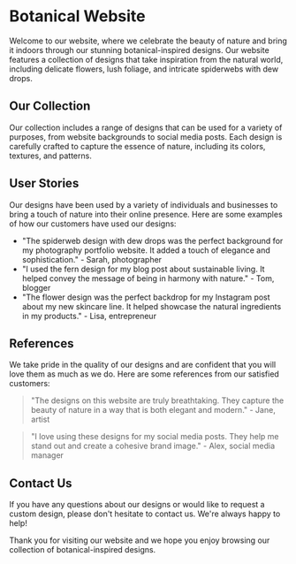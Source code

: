 <!--font:Barlow Condensed-->

# Botanical Website

Welcome to our website, where we celebrate the beauty of nature and bring it indoors through our stunning botanical-inspired designs. Our website features a collection of designs that take inspiration from the natural world, including delicate flowers, lush foliage, and intricate spiderwebs with dew drops.

## Our Collection

Our collection includes a range of designs that can be used for a variety of purposes, from website backgrounds to social media posts. Each design is carefully crafted to capture the essence of nature, including its colors, textures, and patterns.

## User Stories

Our designs have been used by a variety of individuals and businesses to bring a touch of nature into their online presence. Here are some examples of how our customers have used our designs:

-   "The spiderweb design with dew drops was the perfect background for my photography portfolio website. It added a touch of elegance and sophistication." - Sarah, photographer
-   "I used the fern design for my blog post about sustainable living. It helped convey the message of being in harmony with nature." - Tom, blogger
-   "The flower design was the perfect backdrop for my Instagram post about my new skincare line. It helped showcase the natural ingredients in my products." - Lisa, entrepreneur

## References

We take pride in the quality of our designs and are confident that you will love them as much as we do. Here are some references from our satisfied customers:

> "The designs on this website are truly breathtaking. They capture the beauty of nature in a way that is both elegant and modern." - Jane, artist

> "I love using these designs for my social media posts. They help me stand out and create a cohesive brand image." - Alex, social media manager

## Contact Us

If you have any questions about our designs or would like to request a custom design, please don't hesitate to contact us. We're always happy to help!

Thank you for visiting our website and we hope you enjoy browsing our collection of botanical-inspired designs.

<!--

Write me content for website with wallpaper which alt text is:

"A close-up of a spiderweb with dew drops"

The name/title of the page should not be 1:1 copy of the alt text but rather a real content of the website which is using this wallpaper.

- Use markdown format
- Start with heading
- Heading should be short and concise
- The content should look like a real website
- The website should not be about the wallpaper, wallpaper is just a related background
- Heading should be contain work "wallpaper" or "background"
- Include real sections like references, contact, user stories, etc. use things relevant to the page purpose.
- Feel free to use structure like headings, bullets, numbering, blockquotes, paragraphs, horizontal lines, etc.
- You can use formatting like bold or _italic_
- You can include UTF-8 emojis
- Links should be only #hash anchors (and you can refer to the document itself)
- Do not include images


---


# Discover the Beauty of Nature with Our Botanical Wallpaper

Welcome to our website, where we celebrate the beauty of nature through our stunning botanical wallpaper. Our wallpaper designs are inspired by the natural world and are perfect for bringing a touch of the outdoors into your home or office.

## Our Wallpaper Collection

Our wallpaper collection features a range of botanical designs, from delicate flowers to lush foliage. Each design is carefully crafted to capture the intricate details of nature, including the subtle nuances of color and texture. Our wallpapers are printed on high-quality paper, ensuring that they will look beautiful for years to come.

## User Stories

Our wallpapers have been used in a variety of settings, from residential homes to commercial spaces. Here are just a few examples of how our customers have incorporated our wallpaper into their spaces:

- "I used the spiderweb wallpaper in my home office and it's been a great conversation starter during video calls!" - Sarah, freelance writer
- "The dew drops on the spiderweb wallpaper give my bedroom a calming and serene atmosphere." - Tom, homeowner
- "We installed the fern wallpaper in our restaurant and it's been a hit with our customers. It really brings the outdoors in!" - Lisa, restaurant owner

## References

We take pride in the quality of our wallpaper and are confident that you will love our designs as much as we do. Here are some references from our satisfied customers:

> "The attention to detail in the wallpaper is amazing. I feel like I'm surrounded by nature even when I'm inside!" - Jane, homeowner

> "The colors in the wallpaper are so vibrant and true to life. It's like having a piece of nature on my walls!" - Alex, interior designer

## Contact Us

If you have any questions about our wallpaper collection or would like to place an order, please don't hesitate to contact us. We're always happy to help!

Thank you for visiting our website and we hope you enjoy browsing our collection of botanical wallpaper.


---


Heading should not include word "wallpaper". The website should not be about the wallpaper itself, wallpaper is just a related background, rewrite whole content.


---


# Bringing Nature Indoors: Our Botanical-Inspired Website

Welcome to our website, where we celebrate the beauty of nature and bring it indoors through our stunning botanical-inspired designs. Our website features a collection of designs that take inspiration from the natural world, including delicate flowers, lush foliage, and intricate spiderwebs with dew drops.

## Our Collection

Our collection includes a range of designs that can be used for a variety of purposes, from website backgrounds to social media posts. Each design is carefully crafted to capture the essence of nature, including its colors, textures, and patterns.

## User Stories

Our designs have been used by a variety of individuals and businesses to bring a touch of nature into their online presence. Here are some examples of how our customers have used our designs:

- "The spiderweb design with dew drops was the perfect background for my photography portfolio website. It added a touch of elegance and sophistication." - Sarah, photographer
- "I used the fern design for my blog post about sustainable living. It helped convey the message of being in harmony with nature." - Tom, blogger
- "The flower design was the perfect backdrop for my Instagram post about my new skincare line. It helped showcase the natural ingredients in my products." - Lisa, entrepreneur

## References

We take pride in the quality of our designs and are confident that you will love them as much as we do. Here are some references from our satisfied customers:

> "The designs on this website are truly breathtaking. They capture the beauty of nature in a way that is both elegant and modern." - Jane, artist

> "I love using these designs for my social media posts. They help me stand out and create a cohesive brand image." - Alex, social media manager

## Contact Us

If you have any questions about our designs or would like to request a custom design, please don't hesitate to contact us. We're always happy to help!

Thank you for visiting our website and we hope you enjoy browsing our collection of botanical-inspired designs.

-->

